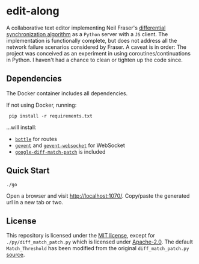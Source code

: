 edit-along
===========

A collaborative text editor implementing 
Neil Fraser's 
[differential synchronization algorithm](https://neil.fraser.name/writing/sync/)
as a `Python` server with a `JS` client. The implementation is functionally
complete, but does not address all the network failure scenarios considered
by Fraser. A caveat is in order: The project was conceived as an 
experiment in using coroutines/continuations in Python. I haven't had 
a chance to clean or tighten up the code since.

## Dependencies

The Docker container includes all dependencies.

If not using Docker, running:
```shell
 pip install -r requirements.txt 
```

...will install:

- [`bottle`](https://github.com/bottlepy/bottle) for routes
- [`gevent`](http://www.gevent.org/) and [`gevent-websocket`](https://gitlab.com/noppo/gevent-websocket) for WebSocket
- [`google-diff-match-patch`](https://code.google.com/archive/p/google-diff-match-patch/) is included 


## Quick Start

```shell
./go
```

Open a browser and visit [http://localhost:1070/](http://localhost:1070/).
Copy/paste the generated url in a new tab or two.

## License

This repository is licensed under the 
[MIT license](https://opensource.org/licenses/MIT), except for
`./py/diff_match_patch.py` which is licensed under 
[Apache-2.0](https://www.apache.org/licenses/LICENSE-2.0).
The default `Match_Threshold` has been modified from the original 
`diff_match_patch.py` 
[source](https://github.com/google/diff-match-patch/blob/master/python3/diff_match_patch.py).
